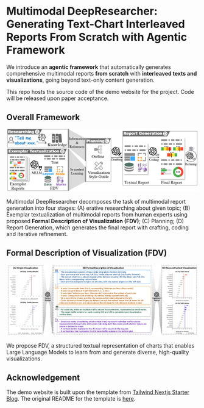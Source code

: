 # Multimodal DeepResearcher: Generating Text-Chart Interleaved Reports From Scratch with Agentic Framework

We introduce an **agentic framework** that automatically generates comprehensive multimodal reports **from scratch** with **interleaved texts and visualizations**, going beyond text-only content generation.

This repo hosts the source code of the demo website for the project. Code will be released upon paper acceptance.

## Overall Framework

![framework](public/mdr/framework.png)

Multimodal DeepResearcher decomposes the task of multimodal report generation into four stages: (A) erative researching about given topic; (B) Exemplar textualization of multimodal reports from human experts using proposed **Formal Description of Visualization (FDV)**; (C) Planning; (D) Report Generation, which generates the final report with crafting, coding and iterative refinement.

## Formal Description of Visualization (FDV)

![Formal Description of Visualization](public/mdr/fdv.png)

We propose FDV, a structured textual representation of charts that enables Large Language Models to learn from and generate diverse, high-quality visualizations.

## Acknowledgement
The demo website is built upon the template from [Tailwind Nextjs Starter Blog](https://github.com/timlrx/tailwind-nextjs-starter-blog). The original README for the template is [here](README-tailwind-started-blog.md).